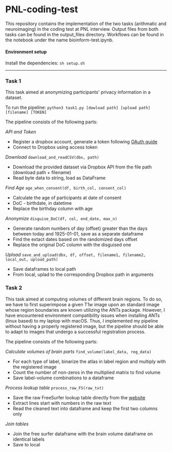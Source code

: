 # PNL-coding-test

This repository contains the implementation of the two tasks (arithmatic and neuroimaging) in the coding test at PNL interview. Output files from both tasks can be found in the output_files directory. Workflows can be found in the notebook under the name bioinform-test.ipynb.

#### Environment setup
Install the dependencies:
```sh setup.sh```

---
### Task 1

This task aimed at anonymizing participants' privacy information in a dataset. 

To run the pipeline:
```python3 task1.py [dowload path] [upload path] [filename] [TOKEN]```

The pipeline consists of the following parts:

*API and Token*
* Register a dropbox account, generate a token following [OAuth guide](https://developers.dropbox.com/oauth-guide)
* Connect to Dropbox using access token

*Download*
```download_and_readCSV(dbx, path)```
* Download the provided dataset via Dropbox API from the file path (download path + filename) 
* Read byte data to string, load as DataFrame

*Find Age*
```age_when_consent(df, birth_col, consent_col)```
* Calculate the age of participants at date of consent
* DoC - birthdate, in datetime
* Replace the birthday column with age


*Anonymize*
```disguise_DoC(df, col, end_date, max_n)```
* Generate random numbers of day (offset) greater than the days between today and 1925-01-01, save as a separate dataframe
* Find the extact dates based on the randomized days offset
* Replace the original DoC column with the disguised one

*Upload*
```save_and_upload(dbx, df, offset, filename1, filename2, local_out, upload_path)```
* Save dataframes to local path
* From local, uplad to the corresponding Dropbox path in arguments


### Task 2

This task aimed at computing volumes of different brain regions. To do so, we have to first superimpose a given T1w image upon an standard image whose region boundaries are known utilizing the ANTs package. However, I have encountered environment compatibility issues when installing ANTs (linux based) to my laptop with macOS. Thus, I implemented my pipeline without having a properly registered image, but the pipeline should be able to adapt to images that undergo a successful registration process. 

The pipeline consists of the following parts:

*Calculate volumes of brain parts*
```find_volume(label_data, reg_data)```
* For each type of label, binarize the atlas in label region and multiply with the registered image
* Count the number of non-zeros in the multiplied matrix to find volume
* Save label-volume combinations to a dataframe

*Process lookup table*
```process_raw_FS(raw_txt)```
* Save the raw FreeSurfer lookup table directly from the [website](https://surfer.nmr.mgh.harvard.edu/fswiki/FsTutorial/AnatomicalROI/FreeSurferColorLUT)
* Extract lines start with numbers in the raw text
* Read the cleaned text into dataframe and keep the first two columns only

*Join tables*
* Join the free surfer dataframe with the brain volume dataframe on identical labels
* Save to local


